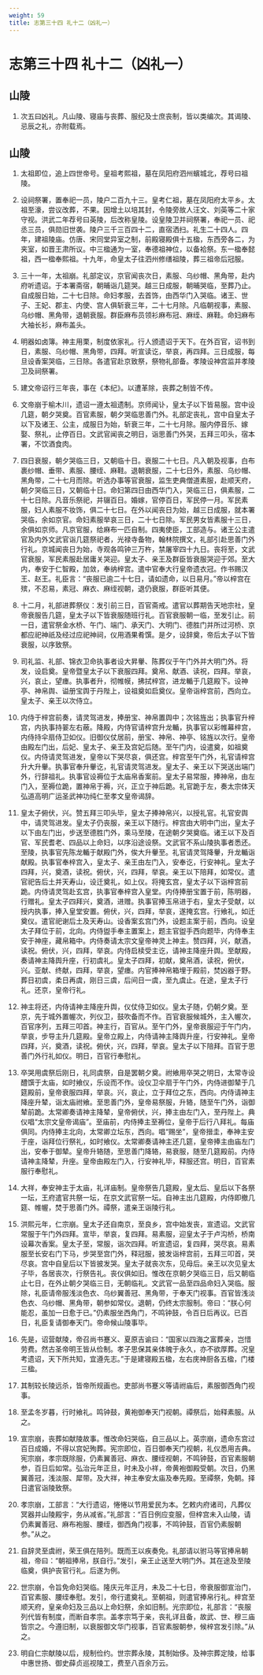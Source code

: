 ```yaml
---
weight: 59
title: 志第三十四 礼十二（凶礼一）
---
```


# 志第三十四 礼十二（凶礼一）

## 山陵

1. <span id="志第三十四_礼十二（凶礼一）-山陵-1"></span>
次五曰凶礼。凡山陵、寝庙与丧葬、服纪及士庶丧制，皆以类编次。其谒陵、忌辰之礼，亦附载焉。

## 山陵

1. <span id="志第三十四_礼十二（凶礼一）-山陵-1"></span>
太祖即位，追上四世帝号。皇祖考熙祖，墓在凤阳府泗州蠙城北，荐号曰祖陵。

2. <span id="志第三十四_礼十二（凶礼一）-山陵-2"></span>
设祠祭署，置奉祀一员，陵户二百九十三。皇考仁祖，墓在凤阳府太平乡。太祖至濠，尝议改葬，不果。因增土以培其封，令陵旁故人汪文、刘英等二十家守视。洪武二年荐号曰英陵，后改称皇陵。设皇陵卫并祠祭署，奉祀一员、祀丞三员，俱勋旧世袭。陵户三千三百四十二，直宿洒扫。礼生二十四人。四年，建祖陵庙。仿唐、宋同堂异室之制，前殿寝殿俱十五楹，东西旁各二，为夹室，如晋王肃所议。中三楹通为一室，奉德祖神位，以备袷祭。东一楹奉懿祖，西一楹奉熙祖。十九年，命皇太子往泗州修缮祖陵，葬三祖帝后冠服。

3. <span id="志第三十四_礼十二（凶礼一）-山陵-3"></span>
三十一年，太祖崩。礼部定议，京官闻丧次日，素服、乌纱帽、黑角带，赴内府听遗诏。于本署斋宿，朝晡诣几筵哭。越三日成服，朝晡哭临，至葬乃止。自成服日始，二十七日除。命妇孝服，去首饰，由西华门入哭临。诸王、世子、王妃、郡主、内使、宫人俱斩衰三年，二十七月除。凡临朝视事，素服、乌纱帽、黑角带，退朝衰服。群臣麻布员领衫麻布冠、麻绖、麻鞋。命妇麻布大袖长衫，麻布盖头。

4. <span id="志第三十四_礼十二（凶礼一）-山陵-4"></span>
明器如卤簿。神主用栗，制度依家礼。行人颁遗诏于天下。在外百官，诏书到日，素服、乌纱帽、黑角带，四拜。听宣读讫，举哀，再四拜。三日成服，每旦设香案哭临，三日除。各遣官赴京致祭，祭物礼部备。孝陵设神宫监并孝陵卫及祠祭署。

5. <span id="志第三十四_礼十二（凶礼一）-山陵-5"></span>
建文帝诏行三年丧，事在《本纪》。以遭革除，丧葬之制皆不传。

6. <span id="志第三十四_礼十二（凶礼一）-山陵-6"></span>
文帝崩于榆木川，遗诏一遵太祖遗制。京师闻讣，皇太子以下皆易服。宫中设几筵，朝夕哭奠。百官素服，朝夕哭临思善门外。礼部定丧礼，宫中自皇太子以下及诸王、公主，成服日为始，斩衰三年，二十七月除。服内停音乐、嫁娶、祭礼，止停百日。文武官闻丧之明日，诣思善门外哭，五拜三叩头，宿本署，不饮酒食肉。

7. <span id="志第三十四_礼十二（凶礼一）-山陵-7"></span>
四日衰服，朝夕哭临三日，又朝临十日。衰服二十七日。凡入朝及视事，白布裹纱帽、垂带、素服、腰绖、麻鞋。退朝衰服，二十七日外，素服、乌纱帽、黑角带，二十七月而除。听选办事等官衰服，监生吏典僧道素服，赴顺天府，朝夕哭临三日，又朝临十日。命妇第四日由西华门入，哭临三日，俱素服，二十七日除。凡音乐祭祀，并辍百日。婚嫁，官停百日，军民停一月。军民素服，妇人素服不妆饰，俱二十七日。在外以闻丧日为始，越三日成服，就本署哭临，余如京官。命妇素服举哀三日，二十七日除。军民男女皆素服十三日，余俱如京师。凡京官服，给麻布一匹自制。四夷使臣，工部造与。诸王公主遣官及内外文武官诣几筵祭祀者，光禄寺备物，翰林院撰文，礼部引赴思善门外行礼。京城闻丧日为始，寺观各鸣钟三万杵，禁屠宰四十九日。丧将至，文武官衰服，军民素服赴居庸关哭迎。皇太子、亲王及群臣皆衰服哭迎于郊。至大内，奉安于仁智殿，加敛，奉纳梓宫。遣中官奉大行皇帝遗衣冠。作书赐汉王、赵王。礼臣言：“丧服已逾二十七日，请如遗命，以日易月。”帝以梓宫在殡，不忍易，素冠、麻衣、麻绖视朝，退仍衰服，群臣听其便。

8. <span id="志第三十四_礼十二（凶礼一）-山陵-8"></span>
十二月，礼部进葬祭仪：发引前三日，百官斋戒。遣官以葬期告天地宗社，皇帝衰服告几筵，皇太子以下皆衰服随班行礼。百官衰服朝一临，至发引止。前一日，遣官祭金水桥、午门、端门、承天门、大明门、德胜门并所过河桥、京都应祀神祇及经过应祀神祠，仪用酒果肴馔。是夕，设辞奠，帝后太子以下皆衰服，以序致祭。

9. <span id="志第三十四_礼十二（凶礼一）-山陵-9"></span>
司礼监、礼部、锦衣卫命执事者设大昇轝、陈葬仪于午门外并大明门外。将发，设启奠。皇帝暨皇太子以下衰服四拜。奠帛、献酒、读祝，四拜。举哀，兴，哀止，望瘗。执事者升，彻帷幙，拂拭梓宫，进龙輴于几筵殿下。设神亭、神帛舆、谥册宝舆于丹陛上，设祖奠如启奠仪。皇帝诣梓宫前，西向立。皇太子、亲王以次侍立。

10. <span id="志第三十四_礼十二（凶礼一）-山陵-10"></span>
内侍于梓宫前奏，请灵驾进发，捧册宝、神帛置舆中；次铭旌出；执事官升梓宫，内执事持翣左右蔽。降殿，内侍官请梓宫升龙輴，执事官以彩帷幕梓宫，内侍持伞扇侍卫如仪。旧御仪仗居前，册宝、神帛、神亭、铭旌以次行。皇帝由殿左门出，后妃、皇太子、亲王及宫妃后随。至午门内，设遣奠，如祖奠仪。内侍请灵驾进发，皇帝以下哭尽哀，俱还宫。梓宫至午门外，礼官请梓宫升大升轝。执事官奉升轝讫，礼官请灵驾进发。皇太子、亲王以下哭送出端门外，行辞祖礼。执事官设褥位于太庙帛香案前。皇太子易常服，捧神帛，由左门入，至褥位跪，置神帛于褥，兴，正立于神后跪。礼官跪于左，奏太宗体天弘道高明广运圣武神功纯仁至孝文皇帝谒辞。

11. <span id="志第三十四_礼十二（凶礼一）-山陵-11"></span>
皇太子俯伏，兴。赞五拜三叩头毕，皇太子捧神帛兴，以授礼官。礼官安舆中，请灵驾进发。皇太子仍丧服，亲王以下随行。梓宫由大明中门出，皇太子以下由左门出，步送至德胜门外，乘马至陵，在途朝夕哭奠临。诸王以下及百官、军民耆老、四品以上命妇，以序沿途设祭。文武官不系山陵执事者悉还。至陵，执事官先陈龙輴于献殿门外，俟大升轝至。礼官请灵驾降轝，升龙輴诣献殿。执事官奉梓宫入，皇太子、亲王由左门入，安奉讫，行安神礼。皇太子四拜，兴，奠酒，读祝。俯伏，兴，四拜，举哀。亲王以下陪拜，如常仪。遣官祀告后土并天寿山，设迁奠礼，如上仪。将掩玄宫，皇太子以下诣梓宫前跪。内侍请灵驾赴玄宫，执事官奉梓宫入皇堂。内侍捧册宝置于前，陈明器，行赠礼。皇太子四拜兴，奠酒，进赠。执事官捧玉帛进于右，皇太子受献，以授内执事，捧入皇堂安置。俯伏，兴，四拜，举哀，遂掩玄宫。行飨礼，如迁奠仪。遣官祀谢后土及天寿山。设香案玄宫门外，设题主案于前，西向。设皇太子拜位于前，北向。内侍盥手奉主置案上，题主官盥手西向题毕，内侍奉主安于神座，藏帛箱中。内侍奏请太宗文皇帝神灵上神主。赞四拜，兴，献酒，读祝。俯伏，兴，四拜，举哀。内侍启椟受主讫，请神主降座升舆。至献殿，奏请神主降舆升座，行初虞礼。皇太子四拜，初献，奠帛酒，读祝，俯伏，兴。亚献、终献，四拜，举哀，望瘗。内官捧神帛箱埋于殿前，焚凶器于野。葬日初虞，柔日再虞，刚日三虞，后间日一虞，至九虞止。在途，皇太子行礼。还京，皇帝行礼。

12. <span id="志第三十四_礼十二（凶礼一）-山陵-12"></span>
神主将还，内侍请神主降座升舆，仪仗侍卫如仪。皇太子随，仍朝夕奠。至京，先于城外置幄次，列仪卫，鼓吹备而不作。百官衰服候城外，主入幄次，百官序列，五拜三叩首。神主行，百官从。至午门外，皇帝衰服迎于午门内，举哀，步导主升几筵殿。皇帝立殿上，内侍请神主降舆升座，行安神礼。皇帝四拜，兴，奠酒，读祝。俯伏，兴，四拜，举哀。皇太子以下陪拜。百官于思善门外行礼如仪。明日，百官行奉慰礼。

13. <span id="志第三十四_礼十二（凶礼一）-山陵-13"></span>
卒哭用虞祭后刚日，礼同虞祭，自是罢朝夕奠。祔飨用卒哭之明日，太常寺设醴馔于太庙，如时飨仪，乐设而不作。设仪卫伞扇于午门外，内侍进御辇于几筵殿前，皇帝衰服四拜，举哀。兴，哀止，立于拜位之东，西向。内侍请神主降座升辇，诣太庙祔飨。至思善门外，皇帝易祭服，升辂，随至午门外，诣御辇前跪。太常卿奏请神主降辇，皇帝俯伏，兴，捧主由左门入，至丹陛上。典仪唱“太宗文皇帝谒庙”。至庙前，内侍捧主至褥位，皇帝于后行八拜礼。每庙俱同。内侍捧主北向，太常卿立坛东，西向。唱“赐坐”，皇帝搢圭，奉神主安于座，诣拜位行祭礼，如时飨仪。太常卿奏请神主还几筵，皇帝捧主由庙左门出，安奉于御辇。皇帝升辂随，至思善门降辂，易衰服，随至几筵殿前。内侍请神主降辇，升座。皇帝由殿左门入，行安神礼毕，释服还宫。明日，百官素服行奉慰礼。

14. <span id="志第三十四_礼十二（凶礼一）-山陵-14"></span>
大祥，奉安神主于太庙，礼详庙制。皇帝祭告几筵殿，皇太后、皇后以下各祭一坛，王府遣官共祭一坛，在京文武官祭一坛。自神主出几筵殿，内侍即撤几筵、帷幄，焚于思善门外。禫祭，遣亲王诣陵行礼。

15. <span id="志第三十四_礼十二（凶礼一）-山陵-15"></span>
洪熙元年，仁宗崩。皇太子还自南京，至良乡，宫中始发丧，宣遗诏。文武官常服于午门外四拜。宣毕，举哀，复四拜。易素服，迎皇太子于卢沟桥，桥南设幕次香案。皇太子至，常服，诣次四拜。听宣遗诏，复四拜，哭尽哀。易素服至长安右门下马，步哭至宫门外，释冠服，披发诣梓宫前，五拜三叩首，哭尽哀。宫中自皇后以下皆披发哭。皇太子就丧次东，见母后。亲王以次见皇太子毕，各居丧次，行祭告礼。丧仪俱如旧。惟改在京朝夕哭临三日，后又朝临止七日，在外止朝夕哭临三日，无朝临礼。文武官一品至四品命妇入哭临。服除，礼臣请帝服浅淡色衣、乌纱翼善冠、黑角带，于奉天门视事。百官皆浅淡色衣、乌纱帽、黑角带，朝参如常仪。退朝，仍终太宗服制。帝曰：“朕心何能忍，虽加一日愈于已。”仍素服坐西角门，不鸣钟鼓，令百日后再议。已百日，礼臣复请御奉天门。帝命候山陵事毕。

16. <span id="志第三十四_礼十二（凶礼一）-山陵-16"></span>
先是，诏营献陵，帝召尚书蹇义、夏原吉谕曰：“国家以四海之富葬亲，岂惜劳费。然古圣帝明王皆从俭制。孝子思保其亲体魄于永久，亦不欲厚葬。况皇考遗诏，天下所共知，宜遵先志。”于是建寝殿五楹，左右庑神厨各五楹，门楼三楹。

17. <span id="志第三十四_礼十二（凶礼一）-山陵-17"></span>
其制较长陵远杀，皆帝所规画也。吏部尚书蹇义等请祔庙后，素服御西角门视事。

18. <span id="志第三十四_礼十二（凶礼一）-山陵-18"></span>
至孟冬岁暮，行时飨礼。鸣钟鼓，黄袍御奉天门视朝。禫祭后，始释素服。从之。

19. <span id="志第三十四_礼十二（凶礼一）-山陵-19"></span>
宣宗崩，丧葬如献陵故事。惟改命妇哭临，自三品以上。英宗崩，遗命东宫过百日成婚，不得以宫妃殉葬。宪宗即位，百日御奉天门视朝，礼仪悉用吉典。宪宗崩，孝宗既除服，仍素翼善冠、麻衣、腰绖视朝，不鸣钟鼓，百官素服朝参，百日后如常。弘治元年正旦，时未及小祥，帝黄袍御殿受朝。次日，仍黑翼善冠，浅淡服、犀带。及大祥，神主奉安太庙及奉先殿。至禫祭，免朝。择日遣官诣陵致祭。

20. <span id="志第三十四_礼十二（凶礼一）-山陵-20"></span>
孝宗崩，工部言：“大行遗诏，惓惓以节用爱民为本。乞敕内府诸司，凡葬仪冥器并山陵殿宇，务从减省。”礼部言：“百日例应变服，但梓宫未入山陵，请仍素翼善冠、麻布袍服、腰绖，御西角门视事，不鸣钟鼓，百官仍素服朝参。”从之。

21. <span id="志第三十四_礼十二（凶礼一）-山陵-21"></span>
自辞灵至虞祔，荣王俱在陪列。既而王以疾奏免。礼部请以驸马等官捧帛朝祖，帝曰：“朝祖捧帛，朕自行。”发引，亲王止送至大明门外。其在途及至陵临奠，俱护丧官行礼。后遂为例。

22. <span id="志第三十四_礼十二（凶礼一）-山陵-22"></span>
世宗崩，令旨免命妇哭临。隆庆元年正月，未及二十七日，帝衰服御宣治门，百官素服、腰绖奉慰。发引，帝行遣奠礼。至朝祖，则遣官捧帛行礼。梓宫至顺天府，皇亲命妇及三品以上命妇祭，余如旧制。光宗即位，礼部言：“丧服列代皆有制度，而断自孝宗。盖孝宗笃于亲，丧礼详且备，故武、世、穆三庙皆宗之。今遵旧制，以衰服御文华门视事，百官素服朝参，候梓宫发引除。”从之。

23. <span id="志第三十四_礼十二（凶礼一）-山陵-23"></span>
明自仁宗献陵以后，规制俭约。世宗葬永陵，其制始侈。及神宗葬定陵，给事中惠世扬、御史薛贞巡视陵工，费至八百余万云。

